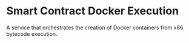 # Smart Contract Docker Execution

A service that orchestrates the creation of Docker containers from x86 bytecode execution.